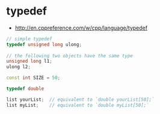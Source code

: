 # typedef

- http://en.cppreference.com/w/cpp/language/typedef

```cpp
// simple typedef
typedef unsigned long ulong;
 
// the following two objects have the same type
unsigned long l1;
ulong l2;
```

```cpp
const int SIZE = 50;

typedef double

list yourList;  // equivalent to `double yourList[50];`
list myList;    // equivalent to `double myList[50];`
```

